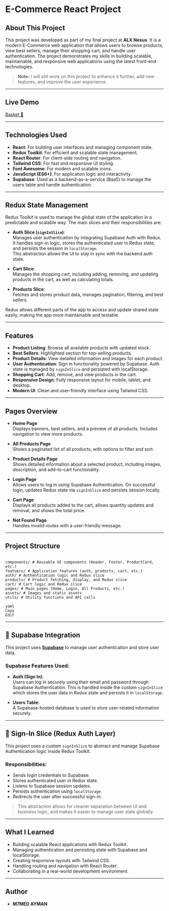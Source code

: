 # E-Commerce React Project

## About This Project

This project was developed as part of my final project at **ALX Nexus**. It is a modern E-Commerce web application that allows users to browse products, view best sellers, manage their shopping cart, and handle user authentication. The project demonstrates my skills in building scalable, maintainable, and responsive web applications using the latest front-end technologies.

> **Note:** I will still work on this project to enhance it further, add new features, and improve the user experience.

---

## Live Demo

[Basket 🛒](https://basket-m.netlify.app/)

---

## Technologies Used

- **React**: For building user interfaces and managing component state.
- **Redux Toolkit**: For efficient and scalable state management.
- **React Router**: For client-side routing and navigation.
- **Tailwind CSS**: For fast and responsive UI styling.
- **Font Awesome**: For modern and scalable icons.
- **JavaScript (ES6+)**: For application logic and interactivity.
- **Supabase**: Used as a backend-as-a-service (BaaS) to manage the users table and handle authentication.

---

## Redux State Management

Redux Toolkit is used to manage the global state of the application in a predictable and scalable way. The main slices and their responsibilities are:

- **Auth Slice (`signInSlice`)**:  
  Manages user authentication by integrating Supabase Auth with Redux.  
  It handles sign-in logic, stores the authenticated user in Redux state, and persists the session in `localStorage`.  
  This abstraction allows the UI to stay in sync with the backend auth state.

- **Cart Slice**:  
  Manages the shopping cart, including adding, removing, and updating products in the cart, as well as calculating totals.

- **Products Slice**:  
  Fetches and stores product data, manages pagination, filtering, and best sellers.

Redux allows different parts of the app to access and update shared state easily, making the app more maintainable and testable.

---

## Features

- **Product Listing**: Browse all available products with updated stock.
- **Best Sellers**: Highlighted section for top-selling products.
- **Product Details**: View detailed information and images for each product.
- **User Authentication**: Sign in functionality powered by Supabase. Auth state is managed by `signInSlice` and persisted with localStorage.
- **Shopping Cart**: Add, remove, and view products in the cart.
- **Responsive Design**: Fully responsive layout for mobile, tablet, and desktop.
- **Modern UI**: Clean and user-friendly interface using Tailwind CSS.

---

## Pages Overview

- **Home Page**  
  Displays banners, best sellers, and a preview of all products. Includes navigation to view more products.

- **All Products Page**  
  Shows a paginated list of all products, with options to filter and sort.

- **Product Details Page**  
  Shows detailed information about a selected product, including images, description, and add-to-cart functionality.

- **Login Page**  
  Allows users to log in using Supabase Authentication. On successful login, updates Redux state via `signInSlice` and persists session locally.

- **Cart Page**  
  Displays all products added to the cart, allows quantity updates and removal, and shows the total price.

- **Not Found Page**  
  Handles invalid routes with a user-friendly message.

---

## Project Structure

```

components/ # Reusable UI components (Header, Footer, ProductCard, etc.)
featuers/ # Application features (auth, products, cart, etc.)
auth/ # Authentication logic and Redux slice
products/ # Product fetching, display, and Redux slice
cart/ # Cart logic and Redux slice
pages/ # Main pages (Home, Login, All Products, etc.)
assets/ # Images and static assets
utils/ # Utility functions and API calls

yaml
Copy
Edit

```

---

## 🔐 Supabase Integration

This project uses **[Supabase](https://supabase.com/)** to manage user authentication and store user data.

### Supabase Features Used:

- **Auth (Sign In)**:  
  Users can log in securely using their email and password through Supabase Authentication. This is handled inside the custom `signInSlice` which stores the user data in Redux state and persists it in `localStorage`.

- **Users Table**:  
  A Supabase-hosted database is used to store user-related information securely.

---

## 🔄 Sign-In Slice (Redux Auth Layer)

This project uses a custom `signInSlice` to abstract and manage Supabase Authentication logic inside Redux Toolkit.

### Responsibilities:

- Sends login credentials to Supabase.
- Stores authenticated user in Redux state.
- Listens to Supabase session updates.
- Persists authentication using `localStorage`.
- Redirects the user after successful sign-in.

> This abstraction allows for cleaner separation between UI and business logic, and makes it easier to manage user state globally.

---

## What I Learned

- Building scalable React applications with Redux Toolkit.
- Managing authentication and persisting state with Supabase and localStorage.
- Creating responsive layouts with Tailwind CSS.
- Handling routing and navigation with React Router.
- Collaborating in a real-world development environment.

---

## Author

- **M7MED AYMAN**
